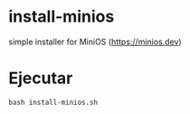 # install-minios
simple installer for MiniOS (https://minios.dev)


# Ejecutar

    bash install-minios.sh
